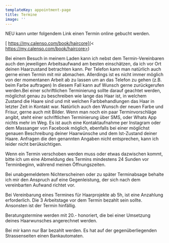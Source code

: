 ```yaml
---
templateKey: appointment-page
title: Termine
image: ''
---
```

NEU kann unter folgendem Link einen Termin online gebucht werden.

[ https://my.calenso.com/book/haircore](< https://my.calenso.com/book/haircore>)



Bei einem Besuch in meinem Laden kann ich nebst dem Termin-Vereinbaren auch den jeweiligen Arbeitsaufwand am besten einschätzen, da ich vor Ort deinen Haarzustand betrachten kann. Per Telefon kann man natürlich auch gerne einen Termin mit mir abmachen. Allerdings ist es nicht immer möglich von der momentanen Arbeit ab zu lassen um an das Telefon zu gehen (z.B. beim Farbe auftragen) In diesem Fall kann auf Wunsch gerne zurückgerufen werden.Bei einer schriftlichen Terminierung sollte darauf geachtet werden, möglichst genau zu beschreiben wie lange das Haar ist, in welchem Zustand die Haare sind und mit welchen Farbbehandlungen das Haar in letzter Zeit in Kontakt war. Natürlich auch den Wunsch der neuen Farbe und Frisur, gerne auch mit Bilder. Wenn man noch ein paar Terminvorschläge angibt, steht einer schriftlichen Terminierung über SMS, oder Whats App nichts mehr im Weg. Es ist auch eine Kontaktaufnahme per Instagram oder dem Massanger von Facebook möglich, ebenfalls bei einer möglichst genauen Beschreibung deiner Haarwünsche und dem Ist-Zustand deiner Haare. Anfragen die den genannten Angaben nicht entsprechen, kann ich leider nicht berüksichtigen.











Wenn ein Termin verschoben werden muss oder etwas dazwischen kommt, bitte ich um eine Abmeldung des Termins mindestens 24 Sunden vor Terminbeginn, während meinen Öffnungszeiten.



Bei unabgemeldetem Nichterscheinen oder zu später Terminabsage behalte ich mir den Anspruch auf eine Gegenleistung, der sich nach dem vereinbarten Aufwand richtet vor.

Bei Vereinbarung eines Termines für Haarprojekte ab 5h, ist eine Anzahlung erforderlich. Die 3 Arbeitstage vor dem Termin bezahlt sein sollte. Ansonsten ist der Termin hinfällig.

Beratungstermine werden mit 20.- honoriert, die bei einer Umsetzung deines Haarwunsches angerechnet werden.

Bei mir kann nur Bar bezahlt werden. Es hat auf der gegenüberliegenden Strassenseiten einen Bankautomaten.
